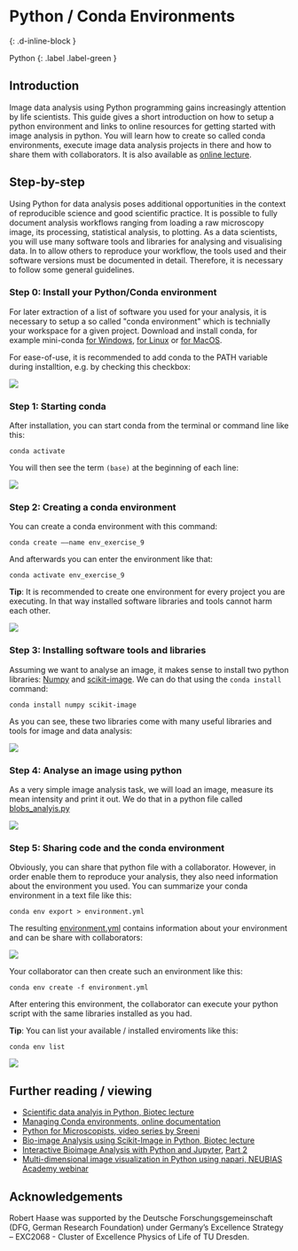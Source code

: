 # Python / Conda Environments
{: .d-inline-block }

Python
{: .label .label-green }


## Introduction
Image data analysis using Python programming gains increasingly attention by life scientists. 
This guide gives a short introduction on how to setup a python environment and links to online resources for getting
started with image analysis in python. 
You will learn how to create so called conda environments, execute image data analysis projects in there and how to share them with collaborators.
It is also available as [online lecture](https://youtu.be/MOEPe9TGBK0).

## Step-by-step
Using Python for data analysis poses additional opportunities in the context of reproducible science and good scientific practice.
It is possible to fully document analysis workflows ranging from loading a raw microscopy image, its processing, statistical analysis, to plotting.
As a data scientists, you will use many software tools and libraries for analysing and visualising data. 
In to allow others to reproduce your workflow, the tools used and their software versions must be documented in detail. 
Therefore, it is necessary to follow some general guidelines.

### Step 0: Install your Python/Conda environment
For later extraction of a list of software you used for your analysis, it is necessary to setup a so called "conda environment" which 
is technially your workspace for a given project. Download and install conda, for example mini-conda 
[for Windows](https://docs.conda.io/en/latest/miniconda.html#windows-installers), 
[for Linux](https://docs.conda.io/en/latest/miniconda.html#linux-installers) or
[for MacOS](https://docs.conda.io/en/latest/miniconda.html#macosx-installers).

For ease-of-use, it is recommended to add conda to the PATH variable during installtion, e.g. by checking this checkbox:

![](pics/python_conda_environments/PATH.png)

### Step 1: Starting conda

After installation, you can start conda from the terminal or command line like this:

```
conda activate
```

You will then see the term `(base)` at the beginning of each line:

![](pics/python_conda_environments/base_env.png)

### Step 2: Creating a conda environment
You can create a conda environment with this command:
```
conda create ––name env_exercise_9
```

And afterwards you can enter the environment like that:
```
conda activate env_exercise_9
```

**Tip**: It is recommended to create one environment for every project you are executing. 
In that way installed software libraries and tools cannot harm each other.

![](pics/python_conda_environments/create_env.png)

### Step 3: Installing software tools and libraries
Assuming we want to analyse an image, it makes sense to install two python libraries: [Numpy](https://numpy.org/) and [scikit-image](https://scikit-image.org/). 
We can do that using the `conda install` command:

```
conda install numpy scikit-image
```

As you can see, these two libraries come with many useful libraries and tools for image and data analysis:

![](pics/python_conda_environments/conda_install.png)

### Step 4: Analyse an image using python
As a very simple image analysis task, we will load an image, measure its mean intensity and print it out. 
We do that in a python file called [blobs_analyis.py](pics/python_conda_environments/blobs_analysis.py)

![](pics/python_conda_environments/blobs_analysis.png)

### Step 5: Sharing code and the conda environment
Obviously, you can share that python file with a collaborator. 
However, in order enable them to reproduce your analysis, they also need information about the environment you used.
You can summarize your conda environment in a text file like this:

```
conda env export > environment.yml
```

The resulting [environment.yml](pics/python_conda_environments/environment.png) contains information about your environment and can be share with collaborators:

![](pics/python_conda_environments/environment.png)

Your collaborator can then create such an environment like this:

```
conda env create -f environment.yml
```

After entering this environment, the collaborator can execute your python script with the same libraries installed as you had.

**Tip**: You can list your available / installed enviroments like this:

```
conda env list
```

![](pics/python_conda_environments/env_list.png)

## Further reading / viewing
* [Scientific data analyis in Python, Biotec lecture](https://youtu.be/MOEPe9TGBK0)
* [Managing Conda environments, online documentation](https://docs.conda.io/projects/conda/en/latest/user-guide/tasks/manage-environments.html)
* [Python for Microscopists, video series by Sreeni](https://www.youtube.com/channel/UC34rW-HtPJulxr5wp2Xa04w)
* [Bio-image Analysis using Scikit-Image in Python, Biotec lecture](https://youtu.be/FnvgepHDqRA)
* [Interactive Bioimage Analysis with Python and Jupyter](https://youtu.be/2KF8vBrp3Zw), [Part 2](https://youtu.be/Y3pB3wnOivE)
* [Multi-dimensional image visualization in Python using napari, NEUBIAS Academy webinar](https://youtu.be/VgvDSq5aCDQ)

## Acknowledgements
Robert Haase was supported by the Deutsche Forschungsgemeinschaft (DFG, German Research Foundation) under Germany’s Excellence Strategy – EXC2068 - Cluster of Excellence Physics of Life of TU Dresden.

